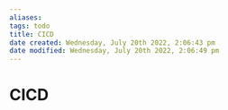 ```yaml
---
aliases: 
tags: todo
title: CICD
date created: Wednesday, July 20th 2022, 2:06:43 pm
date modified: Wednesday, July 20th 2022, 2:06:49 pm
---
```


# CICD